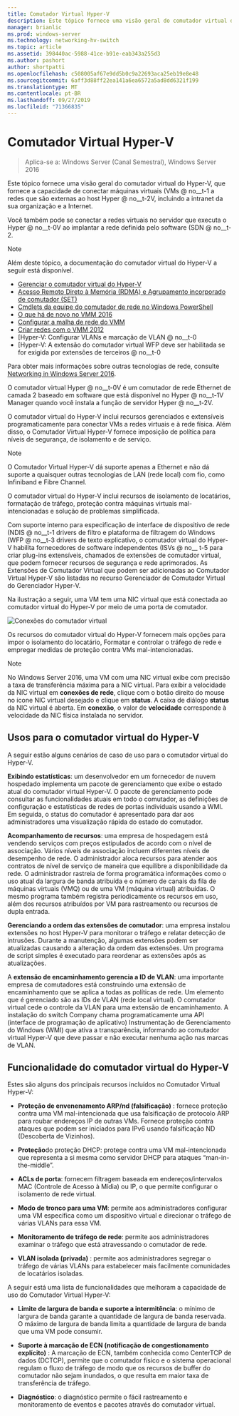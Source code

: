 ```yaml
---
title: Comutador Virtual Hyper-V
description: Este tópico fornece uma visão geral do comutador virtual do Hyper-V no Windows Server 2016.
manager: brianlic
ms.prod: windows-server
ms.technology: networking-hv-switch
ms.topic: article
ms.assetid: 398440ac-5988-41ce-b91e-eab343a255d3
ms.author: pashort
author: shortpatti
ms.openlocfilehash: c508005af67e9dd5b0c9a22693aca25eb19e8e48
ms.sourcegitcommit: 6aff3d88ff22ea141a6ea6572a5ad8dd6321f199
ms.translationtype: MT
ms.contentlocale: pt-BR
ms.lasthandoff: 09/27/2019
ms.locfileid: "71366835"
---
```

# <a name="hyper-v-virtual-switch"></a>Comutador Virtual Hyper-V

>Aplica-se a: Windows Server (Canal Semestral), Windows Server 2016

Este tópico fornece uma visão geral do comutador virtual do Hyper-V, que fornece a capacidade de conectar máquinas virtuais \(VMs @ no__t-1 a redes que são externas ao host Hyper @ no__t-2V, incluindo a intranet da sua organização e a Internet. 

Você também pode se conectar a redes virtuais no servidor que executa o Hyper @ no__t-0V ao implantar a rede definida pelo software \(SDN @ no__t-2.

> [!NOTE]  
> Além deste tópico, a documentação do comutador virtual do Hyper-V a seguir está disponível.  
>   
> - [Gerenciar o comutador virtual do Hyper-V](Manage-Hyper-V-Virtual-Switch.md) 
> - [Acesso Remoto Direto à Memória (RDMA) e Agrupamento incorporado de comutador (SET)](RDMA-and-Switch-Embedded-Teaming.md)
> - [Cmdlets da equipe do comutador de rede no Windows PowerShell](https://technet.microsoft.com/library/jj553812.aspx)
> - [O que há de novo no VMM 2016](https://docs.microsoft.com/system-center/vmm/whats-new#networking)
> - [Configurar a malha de rede do VMM](https://docs.microsoft.com/system-center/vmm/manage-networks)
> - [Criar redes com o VMM 2012](https://social.technet.microsoft.com/wiki/contents/articles/3140.create-networks-with-vmm-2012.aspx)  
> - [Hyper-V: Configurar VLANs e marcação de VLAN @ no__t-0  
> - [Hyper-V: A extensão do comutador virtual WFP deve ser habilitada se for exigida por extensões de terceiros @ no__t-0
>
> Para obter mais informações sobre outras tecnologias de rede, consulte [Networking in Windows Server 2016](https://docs.microsoft.com/windows-server/networking/networking).
  
O comutador virtual Hyper @ no__t-0V é um comutador de rede Ethernet de camada 2 baseado em software que está disponível no Hyper @ no__t-1V Manager quando você instala a função de servidor Hyper @ no__t-2V.

O comutador virtual do Hyper-V inclui recursos gerenciados e extensíveis programaticamente para conectar VMs a redes virtuais e à rede física. Além disso, o Comutador Virtual Hyper-V fornece imposição de política para níveis de segurança, de isolamento e de serviço.  
  
> [!NOTE]  
> O Comutador Virtual Hyper-V dá suporte apenas a Ethernet e não dá suporte a quaisquer outras tecnologias de LAN (rede local) com fio, como Infiniband e Fibre Channel.  
  
O comutador virtual do Hyper-V inclui recursos de isolamento de locatários, formatação de tráfego, proteção contra máquinas virtuais mal-intencionadas e solução de problemas simplificada. 

Com suporte interno para especificação de interface de dispositivo de rede \(NDIS @ no__t-1 drivers de filtro e plataforma de filtragem do Windows \(WFP @ no__t-3 drivers de texto explicativo, o comutador virtual do Hyper-V habilita fornecedores de software independentes \(ISVs @ no__ t-5 para criar plug-ins extensíveis, chamados de extensões de comutador virtual, que podem fornecer recursos de segurança e rede aprimorados. As Extensões de Comutador Virtual que podem ser adicionadas ao Comutador Virtual Hyper-V são listadas no recurso Gerenciador de Comutador Virtual do Gerenciador Hyper-V.
  
Na ilustração a seguir, uma VM tem uma NIC virtual que está conectada ao comutador virtual do Hyper-V por meio de uma porta de comutador.  
  
![Conexões do comutador virtual](../media/Hyper-V-Virtual-Switch/Vswitch_01.jpg)  
  
Os recursos do comutador virtual do Hyper-V fornecem mais opções para impor o isolamento do locatário, Formatar e controlar o tráfego de rede e empregar medidas de proteção contra VMs mal-intencionadas.

>[!NOTE]
> No Windows Server 2016, uma VM com uma NIC virtual exibe com precisão a taxa de transferência máxima para a NIC virtual. Para exibir a velocidade da NIC virtual em **conexões de rede**, clique com o botão direito do mouse no ícone NIC virtual desejado e clique em **status**. A caixa de diálogo **status** da NIC virtual é aberta. Em **conexão**, o valor de **velocidade** corresponde à velocidade da NIC física instalada no servidor.
  
## <a name="bkmk_apps"></a>Usos para o comutador virtual do Hyper-V

A seguir estão alguns cenários de caso de uso para o comutador virtual do Hyper-V.

**Exibindo estatísticas**: um desenvolvedor em um fornecedor de nuvem hospedado implementa um pacote de gerenciamento que exibe o estado atual do comutador virtual Hyper-V. O pacote de gerenciamento pode consultar as funcionalidades atuais em todo o comutador, as definições de configuração e estatísticas de redes de portas individuais usando a WMI. Em seguida, o status do comutador é apresentado para dar aos administradores uma visualização rápida do estado do comutador.  
  
**Acompanhamento de recursos**: uma empresa de hospedagem está vendendo serviços com preços estipulados de acordo com o nível de associação. Vários níveis de associação incluem diferentes níveis de desempenho de rede. O administrador aloca recursos para atender aos contratos de nível de serviço de maneira que equilibre a disponibilidade da rede. O administrador rastreia de forma programática informações como o uso atual da largura de banda atribuída e o número de canais da fila de máquinas virtuais (VMQ) ou de uma VM (máquina virtual) atribuídas. O mesmo programa também registra periodicamente os recursos em uso, além dos recursos atribuídos por VM para rastreamento ou recursos de dupla entrada.  
  
**Gerenciando a ordem das extensões de comutador**: uma empresa instalou extensões no host Hyper-V para monitorar o tráfego e relatar detecção de intrusões. Durante a manutenção, algumas extensões podem ser atualizadas causando a alteração da ordem das extensões. Um programa de script simples é executado para reordenar as extensões após as atualizações.  
  
A **extensão de encaminhamento gerencia a ID de VLAN**: uma importante empresa de comutadores está construindo uma extensão de encaminhamento que se aplica a todas as políticas de rede. Um elemento que é gerenciado são as IDs de VLAN (rede local virtual). O comutador virtual cede o controle da VLAN para uma extensão de encaminhamento. A instalação do switch Company chama programaticamente uma API (interface de programação de aplicativo) Instrumentação de Gerenciamento do Windows (WMI) que ativa a transparência, informando ao comutador virtual Hyper-V que deve passar e não executar nenhuma ação nas marcas de VLAN.  
  
## <a name="bkmk_func"></a>Funcionalidade do comutador virtual do Hyper-V
 
Estes são alguns dos principais recursos incluídos no Comutador Virtual Hyper-V:  
  
-   **Proteção de envenenamento ARP/nd (falsificação)** : fornece proteção contra uma VM mal-intencionada que usa falsificação de protocolo ARP para roubar endereços IP de outras VMs. Fornece proteção contra ataques que podem ser iniciados para IPv6 usando falsificação ND (Descoberta de Vizinhos).  
  
-   **Proteção**do proteção DHCP: protege contra uma VM mal-intencionada que representa a si mesma como servidor DHCP para ataques “man-in-the-middle”.  
  
-   **ACLs de porta**: fornecem filtragem baseada em endereços/intervalos MAC (Controle de Acesso à Mídia) ou IP, o que permite configurar o isolamento de rede virtual.  
  
-   **Modo de tronco para uma VM**: permite aos administradores configurar uma VM específica como um dispositivo virtual e direcionar o tráfego de várias VLANs para essa VM.  
  
-   **Monitoramento de tráfego de rede**: permite aos administradores examinar o tráfego que está atravessando o comutador de rede.  
  
-   **VLAN isolada (privada)** : permite aos administradores segregar o tráfego de várias VLANs para estabelecer mais facilmente comunidades de locatários isoladas.  
  
A seguir está uma lista de funcionalidades que melhoram a capacidade de uso do Comutador Virtual Hyper-V:  
  
-   **Limite de largura de banda e suporte a intermitência**: o mínimo de largura de banda garante a quantidade de largura de banda reservada. O máximo de largura de banda limita a quantidade de largura de banda que uma VM pode consumir.  
  
-   **Suporte à marcação de ECN (notificação de congestionamento explícito)** :  A marcação de ECN, também conhecida como CenterTCP de dados (DCTCP), permite que o comutador físico e o sistema operacional regulam o fluxo de tráfego de modo que os recursos de buffer do comutador não sejam inundados, o que resulta em maior taxa de transferência de tráfego.  
  
-   **Diagnóstico**: o diagnóstico permite o fácil rastreamento e monitoramento de eventos e pacotes através do comutador virtual.

